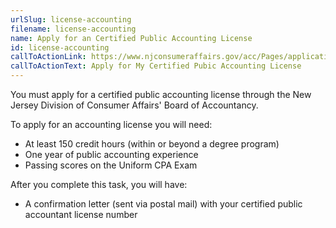 ```yaml
---
urlSlug: license-accounting
filename: license-accounting
name: Apply for an Certified Public Accounting License
id: license-accounting
callToActionLink: https://www.njconsumeraffairs.gov/acc/Pages/applications.aspx
callToActionText: Apply for My Certified Pubic Accounting License
---
```

You must apply for a certified public accounting license through the New Jersey Division of Consumer Affairs' Board of Accountancy.

To apply for an accounting license you will need:

* At least 150 credit hours (within or beyond a degree program)
* One year of public accounting experience
* Passing scores on the Uniform CPA Exam

After you complete this task, you will have:

* A confirmation letter (sent via postal mail) with your certified public accountant license number